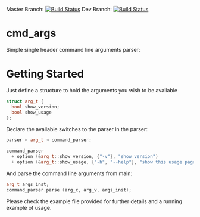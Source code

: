 Master Branch: [![Build Status](https://travis-ci.org/lucianodasilva/cmd_args.svg?branch=master)](https://travis-ci.org/lucianodasilva/cmd_args) 
Dev Branch: [![Build Status](https://travis-ci.org/lucianodasilva/cmd_args.svg?branch=dev)](https://travis-ci.org/lucianodasilva/cmd_args)

# cmd_args
Simple single header command line arguments parser:

# Getting Started

Just define a structure to hold the arguments you wish to be available
```c++
struct arg_t {
  bool show_version;
  bool show_usage
};
``` 

Declare the available switches to the parser in the parser:
```c++
parser < arg_t > command_parser;

command_parser
  + option (&arg_t::show_version, {"-v"}, "show version")
  + option (&arg_t::show_usage, {"-h", "--help"}, "show this usage page");
```

And parse the command line arguments from main:
```c++
arg_t args_inst;
command_parser.parse (arg_c, arg_v, args_inst);
```

Please check the example file provided for further details and a running example of usage.
